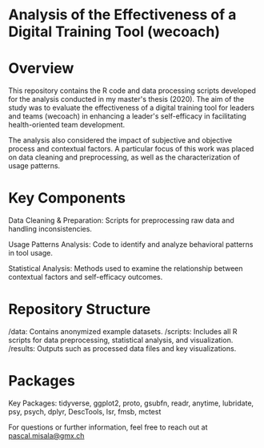 # Analysis of the Effectiveness of a Digital Training Tool (wecoach)

# Overview
This repository contains the R code and data processing scripts developed for the analysis conducted in my master's thesis (2020). The aim of the study was to evaluate the effectiveness of a digital training tool for leaders and teams (wecoach) in enhancing a leader's self-efficacy in facilitating health-oriented team development.

The analysis also considered the impact of subjective and objective process and contextual factors. A particular focus of this work was placed on data cleaning and preprocessing, as well as the characterization of usage patterns.

# Key Components
Data Cleaning & Preparation: Scripts for preprocessing raw data and handling inconsistencies.

Usage Patterns Analysis: Code to identify and analyze behavioral patterns in tool usage.

Statistical Analysis: Methods used to examine the relationship between contextual factors and self-efficacy outcomes.

# Repository Structure
/data: Contains anonymized example datasets.
/scripts: Includes all R scripts for data preprocessing, statistical analysis, and visualization.
/results: Outputs such as processed data files and key visualizations.

# Packages
Key Packages: tidyverse, ggplot2, proto, gsubfn, readr, anytime, lubridate, psy, psych, dplyr, DescTools, lsr, fmsb, mctest

For questions or further information, feel free to reach out at pascal.misala@gmx.ch
